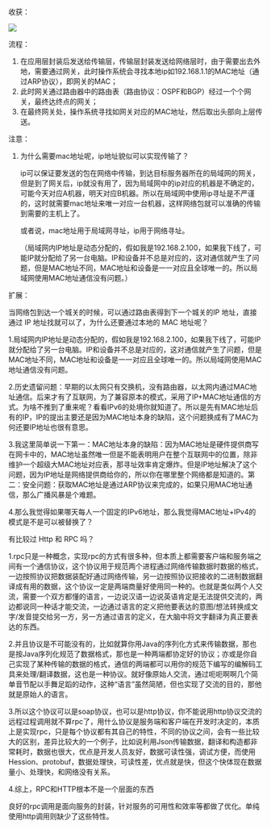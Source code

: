 收获：

![](D:\Work\TyporaNotes\note\计算机网络\趣谈网络协议知识点\pict\购物流程图.png)

流程：

1. 在应用层封装后发送给传输层，传输层封装发送给网络层时，由于需要出去外地，需要通过网关，此时操作系统会寻找本地ip如192.168.1.1的MAC地址（通过ARP协议），即网关的MAC；
2. 此时网关通过路由器中的路由表（路由协议：OSPF和BGP）经过一个个网关，最终达终点的网关；
3. 在最终网关处，操作系统寻找如网关对应的MAC地址，然后取出头部向上层传送。

注意：

1. 为什么需要mac地址呢，ip地址貌似可以实现传输了？

   ip可以保证要发送的包在网络中传输，到达目标服务器所在的局域网的网关，但是到了网关后，ip就没有用了，因为局域网中的ip对应的机器是不确定的，可能今天对应A机器，明天对应B机器。所以在局域网中使用ip寻址是不严谨的，这时就需要mac地址来唯一对应一台机器，这样网络包就可以准确的传输到需要的主机上了。

   或者说，mac地址用于局域网寻址，ip用于网络寻址。

   （局域网内IP地址是动态分配的，假如我是192.168.2.100，如果我下线了，可能IP就分配给了另一台电脑。IP和设备并不总是对应的，这对通信就产生了问题，但是MAC地址不同，MAC地址和设备是一一对应且全球唯一的。所以局域网使用MAC地址通信没有问题。）



扩展：

当网络包到达一个城关的时候，可以通过路由表得到下一个城关的IP 地址，直接通过 IP 地址找就可以了，为什么还要通过本地的 MAC 地址呢？

1.局域网内IP地址是动态分配的，假如我是192.168.2.100，如果我下线了，可能IP就分配给了另一台电脑。IP和设备并不总是对应的，这对通信就产生了问题，但是MAC地址不同，MAC地址和设备是一一对应且全球唯一的。所以局域网使用MAC地址通信没有问题。

2.历史遗留问题：早期的以太网只有交换机，没有路由器，以太网内通过MAC地址通信。后来才有了互联网，为了兼容原本的模式，采用了IP+MAC地址通信的方式。为啥不推到了重来呢？看看IPv6的处境你就知道了。所以是先有MAC地址后有的IP，IP的提出主要还是因为MAC地址本身的缺陷，这个问题换成有了MAC为何还要IP地址也很有意思。

3.我这里简单说一下第一：MAC地址本身的缺陷：因为MAC地址是硬件提供商写在网卡中的，MAC地址虽然唯一但是不能表明用户在整个互联网中的位置，除非维护一个超级大MAC地址对应表，那寻址效率肯定爆炸。但是IP地址解决了这个问题，因为IP地址是网络提供商给你的，所以你在哪里整个网络都是知道的。第二：安全问题：获取MAC地址是通过ARP协议来完成的，如果只用MAC地址通信，那么广播风暴是个难题。

4.那么我觉得如果哪天每人一个固定的IPv6地址，那么我觉得MAC地址+IPv4的模式是不是可以被替换了？



有比较过 Http 和 RPC 吗？

1.rpc只是一种概念，实现rpc的方式有很多种，但本质上都需要客户端和服务端之间有一个通信协议，这个协议用于规范两个进程通过网络传输数据时数据的格式，一边按照协议把数据装配好通过网络传输，另一边按照协议把接收的二进制数据翻译成有用的数据，这个协议一定是两端商量好使用同一种的。也就是类似两个人交流，需要一个双方都懂的语言，一边说汉语一边说英语肯定是无法提供交流的，两边都说同一种话才能交流，一边通过语言的定义把他要表达的意图/想法转换成文字/发音提交给另一方，另一方通过语言的定义，在大脑中将文字翻译为真正要表达的东西。

2.并且协议是不可能没有的，比如就算你用Java的序列化方式来传输数据，那也是按Java序列化规范了数据格式，那也是一种两端都协定好的协议；亦或是你自己实现了某种传输的数据的格式，通信的两端都可以用你的规范下编写的编解码工具来处理/翻译数据，这也是一种协议。就好像原始人交流，通过呃呃啊啊几个简单音节配以手舞足蹈的动作，这种“语言”虽然简陋，但也实现了交流的目的，那他就是原始人的语言。

3.所以这个协议可以是soap协议，也可以是http协议，你不能说用http协议交流的远程过程调用就不算rpc了，用什么协议是服务端和客户端在开发时决定的，本质上是实现rpc，只是每个协议都有其自己的特性，不同的协议之间，会有一些比较大的区别，差异比较大的一个例子，比如说利用Json传输数据，翻译和构造都非常耗时，数据也很大，优点是开发人员友好，数据可读性强，调试方便，而使用Hession、protobuf，数据处理快，可读性差，优点就是快，但这个快体现在数据量小、处理快，和网络没有关系。

4.综上，RPC和HTTP根本不是一个层面的东西

良好的rpc调用是面向服务的封装，针对服务的可用性和效率等都做了优化。单纯使用http调用则缺少了这些特性。

